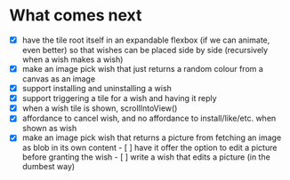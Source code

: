 
# What comes next

- [x] have the tile root itself in an expandable flexbox (if we can animate, even better) so that
      wishes can be placed side by side (recursively when a wish makes a wish)
- [x] make an image pick wish that just returns a random colour from a canvas as an image
- [x] support installing and uninstalling a wish
- [x] support triggering a tile for a wish and having it reply
- [x] when a wish tile is shown, scrollIntoView()
- [x] affordance to cancel wish, and no affordance to install/like/etc. when shown as wish
- [x] make an image pick wish that returns a picture from fetching an image as blob in its own content
      - [ ] have it offer the option to edit a picture before granting the wish
      - [ ] write a wish that edits a picture (in the dumbest way)
